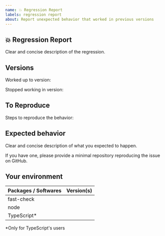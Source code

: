 ```yaml
---
name: 💥 Regression Report
labels: regression report
about: Report unexpected behavior that worked in previous versions
---
```


## 💥 Regression Report

Clear and concise description of the regression.

## Versions

Worked up to version:

Stopped working in version:

## To Reproduce

Steps to reproduce the behavior:

## Expected behavior

Clear and concise description of what you expected to happen.

If you have one, please provide a minimal repository reproducing the issue on GitHub.

## Your environment

| Packages / Softwares  | Version(s) |
| --------------------- | ---------- |
| fast-check            |            |
| node                  |            |
| TypeScript*           |            |

*Only for TypeScript's users
